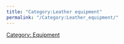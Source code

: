```yaml
---
title: "Category:Leather equipment"
permalink: "/Category:Leather_equipment/"
---
```


[Category: Equipment](Category:_Equipment "wikilink")